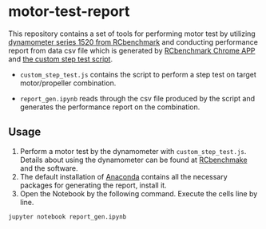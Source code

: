 # motor-test-report
This repository contains a set of tools for performing motor test by utilizing [dynamometer series 1520 from RCbenchmark](http://www.rcbenchmark.com/product/thrust-stand-1520/) and conducting performance report from data csv file which is generated by [RCbenchmark Chrome APP](https://chrome.google.com/webstore/detail/rcbenchmarkcom-gui/loaadjknlfcpljcickkiogkbmollildg) and [the custom step test script](./custom_step_test.js).

* `custom_step_test.js` contains the script to perform a step test on target motor/propeller combination.

* `report_gen.ipynb` reads through the csv file produced by the script and generates the performance report on the combination.

## Usage
1. Perform a motor test by the dynamometer with `custom_step_test.js`. Details about using the dynamometer can be found at [RCbenchmake](https://www.rcbenchmark.com/) and the software.
2. The default installation of [Anaconda](https://www.continuum.io/downloads) contains all the necessary packages for generating the report, install it.
3. Open the Notebook by the following command. Execute the cells line by line.
```
jupyter notebook report_gen.ipynb
```
